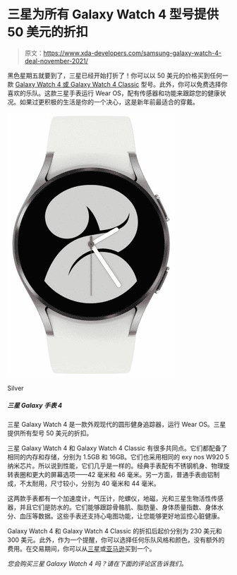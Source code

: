 # 三星为所有 Galaxy Watch 4 型号提供 50 美元的折扣

> 原文：<https://www.xda-developers.com/samsung-galaxy-watch-4-deal-november-2021/>

黑色星期五就要到了，三星已经开始打折了！你可以以 50 美元的价格买到任何一款 [Galaxy Watch 4 或 Galaxy Watch 4 Classic](https://www.xda-developers.com/samsung-galaxy-watch-4/) 型号。此外，你可以免费选择你喜欢的乐队。这款三星手表运行 Wear OS，配有传感器和功能来跟踪您的健康状况。如果过更积极的生活是你的一个决心，这是新年前最适合的穿戴。

 <picture>![The Silver variant is another one of the basics. It looks timelessly elegant paired with a white strap.](img/a6744a66838878ad2be45ab610845b44.png)</picture> 

Silver

##### 三星 Galaxy 手表 4

三星 Galaxy Watch 4 是一款外观现代的圆形健身追踪器，运行 Wear OS。三星提供所有型号 50 美元的折扣。

三星 Galaxy Watch 4 和 Galaxy Watch 4 Classic 有很多共同点。它们都配备了相同的内存和存储，分别为 1.5GB 和 16GB。它们也采用相同的 exy nos W920 5 纳米芯片。所以说到性能，它们几乎是一样的。经典手表配有不锈钢机身、物理旋转表圈和更大的屏幕选项——42 毫米和 46 毫米。另一方面，普通手表由铝制成，不太耐用，尺寸较小，分别为 40 毫米和 44 毫米。

这两款手表都有一个加速度计，气压计，陀螺仪，地磁，光和三星生物活性传感器，并且它们是防水的。它们能够跟踪骨骼肌、脂肪量、身体质量指数、身体水分、血压等数据。这些手表还支持心电图功能，让您能够更好地监控心脏健康。

Galaxy Watch 4 和 Galaxy Watch 4 Classic 的折扣后起价分别为 230 美元和 300 美元。此外，作为一个提醒，你可以选择任何乐队风格和颜色，没有额外的费用。在交易期间，你可以从[三星](https://shop-links.co/1758530314402578320?u1=dd5bc9cb-08cd-4d7c-9142-2ee750aeb82f)或[亚马逊](https://www.amazon.com/deal/da6d4482?tag=xda-7jia1r2-20&ascsubtag=UUxdaUeUpU6795&asc_refurl=https%3A%2F%2Fwww.xda-developers.com%2Fsamsung-galaxy-watch-4-deal-november-2021%2F&asc_campaign=Short-Term)买到一个。

*您会购买三星 Galaxy Watch 4 吗？请在下面的评论区告诉我们。*